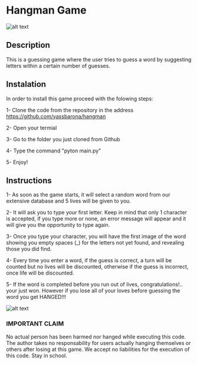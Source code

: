 # Hangman Game
![alt text](https://image.shutterstock.com/image-vector/hangman-game-260nw-623194223.jpg)

## Description

This is a guessing game where the user tries to guess a word by suggesting letters within a certain number of guesses.

## Instalation

In order to install this game proceed with the folowing steps:

  1- Clone the code from the repository in the address https://github.com/yassbarona/hangman 
  
  2- Open your termial
  
  3- Go to the folder you just cloned from Github
  
  4- Type the command "pyton main.py"
  
  5- Enjoy!
  
## Instructions
  
  1- As soon as the game starts, it will select a random word from our extensive database and 5 lives will be given to you.
  
  2- It will ask you to type your first letter. Keep in mind that only 1 character is accepted,
  if you type more or none, an error message will appear and it will give you the opportunity to type again.

  3- Once you type your character, you will have the first image of the word showing you empty spaces (_) for the 
  letters not yet found, and revealing those you did find.

  4- Every time you enter a word, if the guess is correct, a turn will be counted but no lives will be discounted,
  otherwise if the guess is incorrect, once life will be discounted.
  
  5- If the word is completed before you run out of lives, congratulations!.. your just won.
  However if you lose all of your loves before guessing the word you get HANGED!!!
  
  ![alt text](https://thumbs.gfycat.com/CircularFavoriteIguana-size_restricted.gif)
  
  ### IMPORTANT CLAIM
   No actual person has been harmed nor hanged while executing this code. The author takes no responsability for users actually
   hanging themselves or others after losing at this game. We accept no liabilities for the execution of this code. Stay in school.
